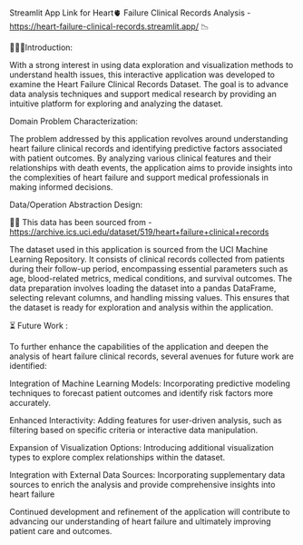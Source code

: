 Streamlit App Link for Heart🫀 Failure Clinical Records Analysis -   https://heart-failure-clinical-records.streamlit.app/  📉

👩🏻‍💻Introduction:

With a strong interest in using data exploration and visualization methods to understand health issues, this interactive application was developed to examine the Heart Failure Clinical Records Dataset. The goal is to advance data analysis techniques and support medical research by providing an intuitive platform for exploring and analyzing the dataset.

Domain Problem Characterization:


The problem addressed by this application revolves around understanding heart failure clinical records and identifying predictive factors associated with patient outcomes. By analyzing various clinical features and their relationships with death events, the application aims to provide insights into the complexities of heart failure and support medical professionals in making informed decisions.

Data/Operation Abstraction Design: 

  📄📃 This data has been sourced from - https://archive.ics.uci.edu/dataset/519/heart+failure+clinical+records 



The dataset used in this application is sourced from the UCI Machine Learning Repository. It consists of clinical records collected from patients during their follow-up period, encompassing essential parameters such as age, blood-related metrics, medical conditions, and survival outcomes. The data preparation involves loading the dataset into a pandas DataFrame, selecting relevant columns, and handling missing values. This ensures that the dataset is ready for exploration and analysis within the application.


⏳ Future Work : 

To further enhance the capabilities of the application and deepen the analysis of heart failure clinical records, several avenues for future work are identified:


Integration of Machine Learning Models: Incorporating predictive modeling techniques to forecast patient outcomes and identify risk factors more accurately.

Enhanced Interactivity: Adding features for user-driven analysis, such as filtering based on specific criteria or interactive data manipulation.

Expansion of Visualization Options: Introducing additional visualization types to explore complex relationships within the dataset.

Integration with External Data Sources: Incorporating supplementary data sources to enrich the analysis and provide comprehensive insights into heart failure

Continued development and refinement of the application will contribute to advancing our understanding of heart failure and ultimately improving patient care and outcomes.


